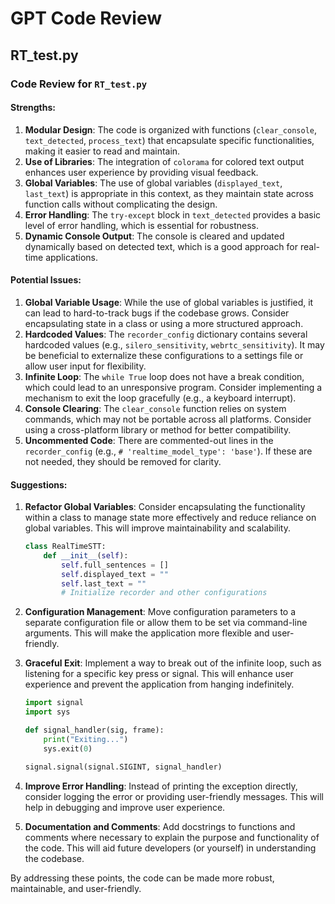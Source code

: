 # GPT Code Review


## RT_test.py
### Code Review for `RT_test.py`

#### Strengths:
1. **Modular Design**: The code is organized with functions (`clear_console`, `text_detected`, `process_text`) that encapsulate specific functionalities, making it easier to read and maintain.
2. **Use of Libraries**: The integration of `colorama` for colored text output enhances user experience by providing visual feedback.
3. **Global Variables**: The use of global variables (`displayed_text`, `last_text`) is appropriate in this context, as they maintain state across function calls without complicating the design.
4. **Error Handling**: The `try-except` block in `text_detected` provides a basic level of error handling, which is essential for robustness.
5. **Dynamic Console Output**: The console is cleared and updated dynamically based on detected text, which is a good approach for real-time applications.

#### Potential Issues:
1. **Global Variable Usage**: While the use of global variables is justified, it can lead to hard-to-track bugs if the codebase grows. Consider encapsulating state in a class or using a more structured approach.
2. **Hardcoded Values**: The `recorder_config` dictionary contains several hardcoded values (e.g., `silero_sensitivity`, `webrtc_sensitivity`). It may be beneficial to externalize these configurations to a settings file or allow user input for flexibility.
3. **Infinite Loop**: The `while True` loop does not have a break condition, which could lead to an unresponsive program. Consider implementing a mechanism to exit the loop gracefully (e.g., a keyboard interrupt).
4. **Console Clearing**: The `clear_console` function relies on system commands, which may not be portable across all platforms. Consider using a cross-platform library or method for better compatibility.
5. **Uncommented Code**: There are commented-out lines in the `recorder_config` (e.g., `# 'realtime_model_type': 'base'`). If these are not needed, they should be removed for clarity.

#### Suggestions:
1. **Refactor Global Variables**: Consider encapsulating the functionality within a class to manage state more effectively and reduce reliance on global variables. This will improve maintainability and scalability.
   
   ```python
   class RealTimeSTT:
       def __init__(self):
           self.full_sentences = []
           self.displayed_text = ""
           self.last_text = ""
           # Initialize recorder and other configurations
   ```

2. **Configuration Management**: Move configuration parameters to a separate configuration file or allow them to be set via command-line arguments. This will make the application more flexible and user-friendly.
   
3. **Graceful Exit**: Implement a way to break out of the infinite loop, such as listening for a specific key press or signal. This will enhance user experience and prevent the application from hanging indefinitely.

   ```python
   import signal
   import sys

   def signal_handler(sig, frame):
       print("Exiting...")
       sys.exit(0)

   signal.signal(signal.SIGINT, signal_handler)
   ```

4. **Improve Error Handling**: Instead of printing the exception directly, consider logging the error or providing user-friendly messages. This will help in debugging and improve user experience.

5. **Documentation and Comments**: Add docstrings to functions and comments where necessary to explain the purpose and functionality of the code. This will aid future developers (or yourself) in understanding the codebase.

By addressing these points, the code can be made more robust, maintainable, and user-friendly.
